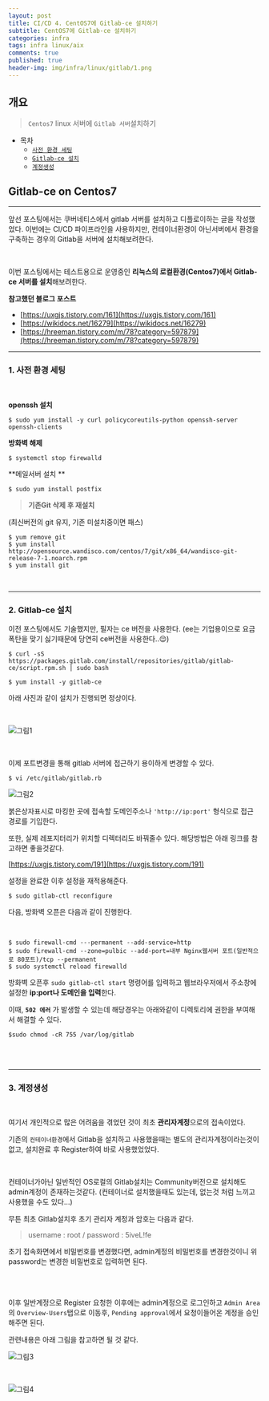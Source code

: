 ```yaml
---
layout: post
title: CI/CD 4. CentOS7에 Gitlab-ce 설치하기
subtitle: CentOS7에 Gitlab-ce 설치하기
categories: infra
tags: infra linux/aix
comments: true
published: true
header-img: img/infra/linux/gitlab/1.png
---
```


## 개요
> `Centos7` linux 서버에 `Gitlab 서버`설치하기
  
- 목차
	- [`사전 환경 세팅`](#1-사전-환경-세팅)
	- [`Gitlab-ce 설치`](#2-gitlab-ce-설치)
	- [`계정생성`](#2-gitlab-ce-설치)
  
## Gitlab-ce on Centos7
---
앞선 포스팅에서는 쿠버네티스에서 gitlab 서버를 설치하고 디플로이하는 글을 작성했었다. 이번에는 CI/CD 파이프라인을 사용하지만, 컨테이너환경이 아닌서버에서 환경을 구축하는 경우의 Gitlab을 서버에 설치해보려한다.

<br>

이번 포스팅에서는 테스트용으로 운영중인 **리눅스의 로컬환경(Centos7)에서 Gitlab-ce 서버를 설치**해보려한다.

**참고했던 블로그 포스트**

-   [https://uxgjs.tistory.com/161](https://uxgjs.tistory.com/161)
-   [https://wikidocs.net/16279](https://wikidocs.net/16279)
-   [https://hreeman.tistory.com/m/78?category=597879](https://hreeman.tistory.com/m/78?category=597879)

---

### **1. 사전 환경 세팅**

<br>

**openssh 설치**

```
$ sudo yum install -y curl policycoreutils-python openssh-server openssh-clients
```

**방화벽 해제**

```
$ systemctl stop firewalld
```

**메일서버 설치 **

```
$ sudo yum install postfix
```

> **기존Git 삭제 후 재설치**

(최신버전의 git 유지, 기존 미설치중이면 패스)

```
$ yum remove git
$ yum install http://opensource.wandisco.com/centos/7/git/x86_64/wandisco-git-release-7-1.noarch.rpm
$ yum install git
```

<br>

---

### **2. Gitlab-ce 설치**

이전 포스팅에서도 기술했지만, 필자는 ce 버전을 사용한다. (ee는 기업용이으로 요금폭탄을 맞기 싫기때문에 당연히 ce버전을 사용한다..😌)

```
$ curl -sS https://packages.gitlab.com/install/repositories/gitlab/gitlab-ce/script.rpm.sh | sudo bash
```

```
$ yum install -y gitlab-ce

```

아래 사진과 같이 설치가 진행되면 정상이다.

<br>

![그림1](/assets/img/infra/linux/gitlab/2.png)

<br>

이제 포트변경을 통해 gitlab 서버에 접근하기 용이하게 변경할 수 있다.

```
$ vi /etc/gitlab/gitlab.rb
```

![그림2](/assets/img/infra/linux/gitlab/3.png)


붉은상자표시로 마킹한 곳에 접속할 도메인주소나 `'http://ip:port'` 형식으로 접근 경로를 기입한다.

또한, 실제 레포지터리가 위치할 디렉터리도 바꿔줄수 있다. 해당방법은 아래 링크를 참고하면 좋을것같다.

[https://uxgjs.tistory.com/191](https://uxgjs.tistory.com/191)

설정을 완료한 이후 설정을 재적용해준다.

```
$ sudo gitlab-ctl reconfigure

```

다음, 방화벽 오픈은 다음과 같이 진행한다.

<br>

```
$ sudo firewall-cmd ---permanent --add-service=http
$ sudo firewall-cmd --zone=pulbic --add-port=내부 Nginx웹서버 포트(일반적으로 80포트)/tcp --permanent
$ sudo systemctl reload firewalld

```

방화벽 오픈후 `sudo gitlab-ctl start` 명령어를 입력하고 웹브라우저에서 주소창에 설정한 **ip:port나 도메인을 입력**한다.

이때, **`502 에러`** 가 발생할 수 있는데 해당경우는 아래와같이 디렉토리에 권한을 부여해서 해결할 수 있다.

```
$sudo chmod -cR 755 /var/log/gitlab
```
<br><br>

---

### **3. 계정생성**

<br>

여기서 개인적으로 많은 어려움을 겪었던 것이 최초 **관리자계정**으로의 접속이었다.

기존의 `컨테이너환경`에서 Gitlab을 설치하고 사용했을때는 별도의 관리자계정이라는것이 없고, 설치완료 후 Register하여 바로 사용했었었다.

<br>

컨테이너가아닌 일반적인 OS로컬의 Gitlab설치는 Community버전으로 설치해도 admin계정이 존재하는것같다. (컨테이너로 설치했을때도 있는데, 없는것 처럼 느끼고 사용했을 수도 있다...)

무튼 최초 Gitlab설치후 초기 관리자 계정과 암호는 다음과 같다.

> username : root / password : 5iveL!fe

초기 접속화면에서 비밀번호를 변경했다면, admin계정의 비밀번호를 변경한것이니 위 password는 변경한 비밀번호로 입력하면 된다.

<br><br>

이후 일반계정으로 Register 요청한 이후에는 admin계정으로 로그인하고 `Admin Area`의 `Overview-Users`탭으로 이동후, `Pending approval`에서 요청이들어온 계정을 승인해주면 된다.

관련내용은 아래 그림을 참고하면 될 것 같다.


![그림3](/assets/img/infra/linux/gitlab/4.png)

<br>

![그림4](/assets/img/infra/linux/gitlab/5.png)


